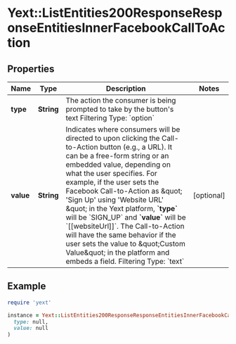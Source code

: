 # Yext::ListEntities200ResponseResponseEntitiesInnerFacebookCallToAction

## Properties

| Name | Type | Description | Notes |
| ---- | ---- | ----------- | ----- |
| **type** | **String** | The action the consumer is being prompted to take by the button&#39;s text  Filtering Type: &#x60;option&#x60; |  |
| **value** | **String** | Indicates where consumers will be directed to upon clicking the Call-to-Action button (e.g., a URL). It can be a free-form string or an embedded value, depending on what the user specifies.  For example, if the user sets the Facebook Call-to-Action as \&quot; &#39;Sign Up&#39; using &#39;Website URL&#39; \&quot; in the Yext platform, **&#x60;type&#x60;** will be &#x60;SIGN_UP&#x60; and **&#x60;value&#x60;** will be &#x60;[[websiteUrl]]&#x60;.  The Call-to-Action will have the same behavior if the user sets the value to \&quot;Custom Value\&quot; in the platform and embeds a field.  Filtering Type: &#x60;text&#x60; | [optional] |

## Example

```ruby
require 'yext'

instance = Yext::ListEntities200ResponseResponseEntitiesInnerFacebookCallToAction.new(
  type: null,
  value: null
)
```

